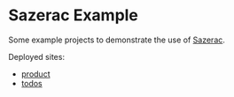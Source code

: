 # Sazerac Example

Some example projects to demonstrate the use of [Sazerac][].

Deployed sites:

- [product][]
- [todos][]

[sazerac]: https://sazerac.js.org/
[product]: https://sazerac-example-product.netlify.app/
[todos]: https://sazerac-example-todos.netlify.app/
